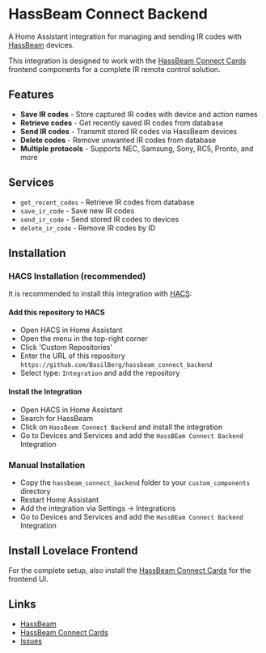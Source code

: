 # HassBeam Connect Backend

A Home Assistant integration for managing and sending IR codes with [HassBeam](https://github.com/BasilBerg/hassbeam) devices.

This integration is designed to work with the [HassBeam Connect Cards](https://github.com/BasilBerg/hassbeam_connect_cards) frontend components for a complete IR remote control solution.

## Features

- **Save IR codes** - Store captured IR codes with device and action names
- **Retrieve codes** - Get recently saved IR codes from database
- **Send IR codes** - Transmit stored IR codes via HassBeam devices
- **Delete codes** - Remove unwanted IR codes from database
- **Multiple protocols** - Supports NEC, Samsung, Sony, RC5, Pronto, and more

## Services

- `get_recent_codes` - Retrieve IR codes from database
- `save_ir_code` - Save new IR codes
- `send_ir_code` - Send stored IR codes to devices
- `delete_ir_code` - Remove IR codes by ID

## Installation

### HACS Installation (recommended)

It is recommended to install this integration with [HACS](https://www.hacs.xyz/docs/use/):

#### Add this repository to HACS

- Open HACS in Home Assistant
- Open the menu in the top-right corner
- Click 'Custom Repositories'
- Enter the URL of this repository `https://github.com/BasilBerg/hassbeam_connect_backend`
- Select type: `Integration` and add the repository

#### Install the Integration

- Open HACS in Home Assistant
- Search for HassBeam
- Click on `HassBeam Connect Backend` and install the integration
- Go to Devices and Services and add the `HassBEam Connect Backend` Integration


### Manual Installation

- Copy the `hassbeam_connect_backend` folder to your `custom_components` directory
- Restart Home Assistant
- Add the integration via Settings → Integrations
- Go to Devices and Services and add the `HassBEam Connect Backend` Integration

## Install Lovelace Frontend

For the complete setup, also install the [HassBeam Connect Cards](https://github.com/BasilBerg/hassbeam_connect_cards) for the frontend UI.


## Links

- [HassBeam](https://github.com/BasilBerg/hassbeam)
- [HassBeam Connect Cards](https://github.com/BasilBerg/hassbeam_connect_cards)
- [Issues](https://github.com/BasilBerg/hassbeam_connect_backend/issues)